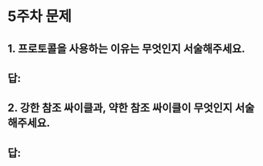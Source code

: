 # 5주차 문제

## 1. 프로토콜을 사용하는 이유는 무엇인지 서술해주세요.

## 답:



## 2. 강한 참조 싸이클과, 약한 참조 싸이클이 무엇인지 서술해주세요.

## 답:
